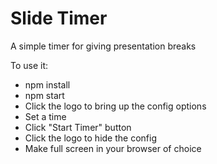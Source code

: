 # Slide Timer

A simple timer for giving presentation breaks

To use it:

* npm install
* npm start
* Click the logo to bring up the config options
* Set a time
* Click "Start Timer" button
* Click the logo to hide the config
* Make full screen in your browser of choice
